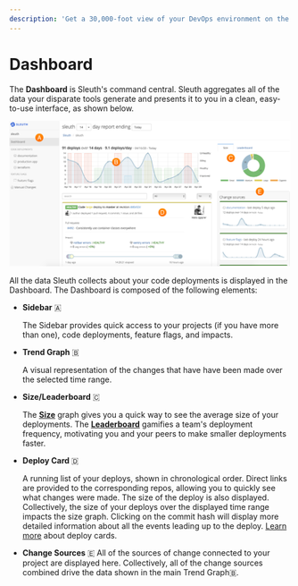 ```yaml
---
description: 'Get a 30,000-foot view of your DevOps environment on the Sleuth Dashboard.'
---
```


# Dashboard

The **Dashboard** is Sleuth's command central. Sleuth aggregates all of the data your disparate tools generate and presents it to you in a clean, easy-to-use interface, as shown below. 

![](../.gitbook/assets/dashboard-with-size.png)

All the data Sleuth collects about your code deployments is displayed in the Dashboard. The Dashboard is composed of the following elements: 

* **Sidebar** 🇦 

  The Sidebar provides quick access to your projects \(if you have more than one\), code deployments, feature flags, and impacts. 

* **Trend Graph** 🇧 

  A visual representation of the changes that have have been made over the selected time range.

* **Size/Leaderboard** 🇨 

  The [**Size**](../resources/terminology.md#size) graph gives you a quick way to see the average size of your deployments. The [**Leaderboard**](../resources/terminology.md#leaderboard) gamifies a team's deployment frequency, motivating you and your peers to make smaller deployments faster. 

* **Deploy Card** 🇩 

  A running list of your deploys, shown in chronological order. Direct links are provided to the corresponding repos, allowing you to quickly see what changes were made. The size of the deploy is also displayed. Collectively, the size of your deploys over the displayed time range impacts the size graph. Clicking on the commit hash will display more detailed information about all the events leading up to the deploy. [Learn more](../resources/terminology.md#deploy-cards) about deploy cards. 

* **Change Sources** 🇪 All of the sources of change connected to your project are displayed here. Collectively, all of the change sources combined drive the data shown in the main Trend Graph🇧.

